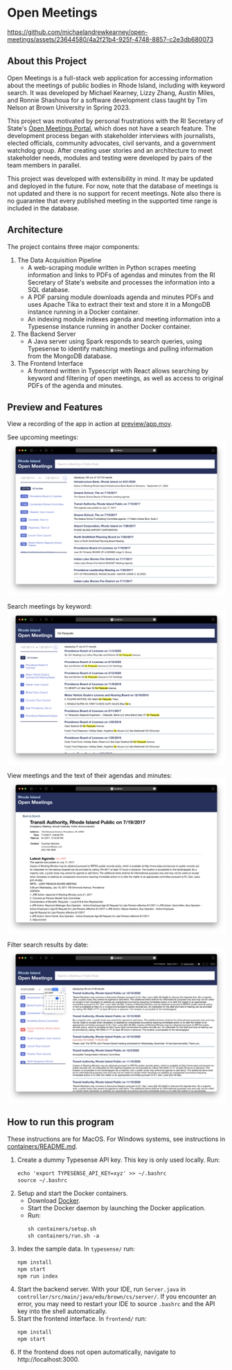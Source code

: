 # Open Meetings

https://github.com/michaelandrewkearney/open-meetings/assets/23644580/4a2f21b4-925f-4748-8857-c2e3db680073

## About this Project

Open Meetings is a full-stack web application for accessing information about the meetings of public bodies in Rhode Island, including with keyword search. It was developed by Michael Kearney, Lizzy Zhang, Austin Miles, and Ronnie Shashoua for a software development class taught by Tim Nelson at Brown University in Spring 2023.

This project was motivated by personal frustrations with the RI Secretary of State's [Open Meetings Portal](https://opengov.sos.ri.gov/openmeetings), which does not have a search feature. The development process began with stakeholder interviews with journalists, elected officials, community advocates, civil servants, and a government watchdog group. After creating user stories and an architecture to meet stakeholder needs, modules and testing were developed by pairs of the team members in parallel.

This project was developed with extensibility in mind. It may be updated and deployed in the future. For now, note that the database of meetings is not updated and there is no support for recent meetings. Note also there is no guarantee that every published meeting in the supported time range is included in the database.

## Architecture

The project contains three major components:
1. The Data Acquisition Pipeline
   - A web-scraping module written in Python scrapes meeting information and links to PDFs of agendas and minutes from the RI Secretary of State's website and processes the information into a SQL database.
   - A PDF parsing module downloads agenda and minutes PDFs and uses Apache Tika to extract their text and store it in a MongoDB instance running in a Docker container.
   - An indexing module indexes agenda and meeting information into a Typesense instance running in another Docker container.
2. The Backend Server
   - A Java server using Spark responds to search queries, using Typesense to identify matching meetings and pulling information from the MongoDB database.
3. The Frontend Interface
   - A frontend written in Typescript with React allows searching by keyword and filtering of open meetings, as well as access to original PDFs of the agenda and minutes.

## Preview and Features

View a recording of the app in action at [preview/app.mov](preview/app.mov).

See upcoming meetings:
![Main Page](preview/main_page.png)

Search meetings by keyword:
![Search](preview/search.png)

View meetings and the text of their agendas and minutes:
![Meeting Result](preview/meeting_result.png)

Filter search results by date:
![Time Filter](preview/time_filter.png)


## How to run this program

These instructions are for MacOS. For Windows systems, see instructions in [containers/README.md](containers/README.md).

1. Create a dummy Typesense API key. This key is only used locally. Run:
    ```
    echo 'export TYPESENSE_API_KEY=xyz' >> ~/.bashrc
    source ~/.bashrc
    ```
2. Setup and start the Docker containers.
    - Download [Docker](https://www.docker.com/products/docker-desktop/).
    - Start the Docker daemon by launching the Docker application.
    - Run:
        ```
        sh containers/setup.sh
        sh containers/run.sh -a
        ```
3. Index the sample data. In `typesense/` run:
    ```
    npm install
    npm start
    npm run index
    ```
4. Start the backend server. With your IDE, run `Server.java` in `controller/src/main/java/edu/brown/cs/server/`. If you encounter an error, you may need to restart your IDE to source `.bashrc` and the API key into the shell automatically.
5. Start the frontend interface. In `frontend/` run:
    ```
    npm install
    npm start
    ```
6. If the frontend does not open automatically, navigate to http://localhost:3000.
